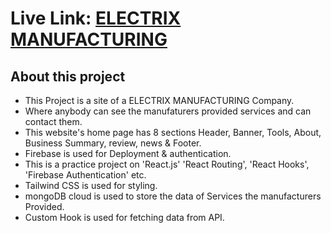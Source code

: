 # Live Link: [ELECTRIX MANUFACTURING](https://assignment-twelfth.web.app)

## About this project
* This Project is a site of a ELECTRIX MANUFACTURING Company.
* Where anybody can see the manufaturers provided services and can contact them.
* This website's home page has 8 sections Header, Banner, Tools, About, Business Summary, review, news & Footer.
* Firebase is used for Deployment & authentication.
* This is a practice project on 'React.js' 'React Routing', 'React Hooks', 'Firebase Authentication' etc.
* Tailwind CSS is used for styling.
* mongoDB cloud is used to store the data of Services the manufacturers Provided.
* Custom Hook is used for fetching data from API.


